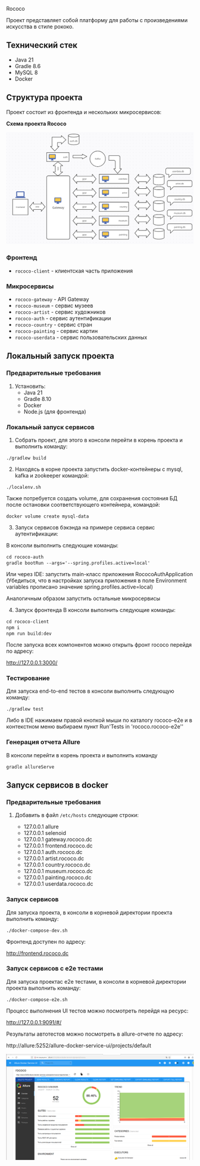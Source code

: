 Rococo

Проект представляет собой платформу для работы с произведениями искусства в стиле рококо.

## Технический стек
- Java 21
- Gradle 8.6
- MySQL 8
- Docker

## Структура проекта
Проект состоит из фронтенда и нескольких микросервисов:

**Схема проекта Rococo**

<img src="rococo-diagram.png" width="600">

### Фронтенд
- `rococo-client` - клиентская часть приложения

### Микросервисы
- `rococo-gateway` - API Gateway
- `rococo-museum` - сервис музеев
- `rococo-artist` - сервис художников
- `rococo-auth` - сервис аутентификации
- `rococo-country` - сервис стран
- `rococo-painting` - сервис картин
- `rococo-userdata` - сервис пользовательских данных

## Локальный запуск проекта

### Предварительные требования
1. Установить:
    - Java 21
    - Gradle 8.10   
    - Docker
    - Node.js (для фронтенда)


### Локальный запуск сервисов
1. Собрать проект, для этого в консоли перейти в корень проекта и выполнить команду: 
```posh
./gradlew build
```

2. Находясь в корне проекта запустить docker-контейнеры с mysql, kafka и zookeeper командой:
```posh
./localenv.sh
```
Также потребуется создать volume, для сохранения состояния БД после остановки соответствующего контейнера, командой:
```posh
docker volume create mysql-data
```

3. Запуск сервисов бэкэнда на примере сервиса сервис аутентификации:

В консоли выполнить следующие команды:
```posh
cd rococo-auth
gradle bootRun --args='--spring.profiles.active=local'
```

Или через IDE: запустить main-класс приложения RococoAuthApplication 
(Убедиться, что в настройках запуска приложения  в поле Environment variables прописано значение  spring.profiles.active=local)

Аналогичным образом запустить остальные микросервисы

4. Запуск фронтенда
   В консоли выполнить следующие команды:
```posh
cd rococo-client
npm i
npm run build:dev
```

После запуска всех компонентов можно открыть фронт rococo перейдя по адресу:

http://127.0.0.1:3000/


### Тестирование

Для запуска end-to-end тестов в консоли выполнить следующую команду:

```posh
./gradlew test
```

Либо в IDE нажимаем правой кнопкой мыши по каталогу rococo-e2e и в контекстном меню выбираем пункт Run'Tests in 'rococo.rococo-e2e''

### Генерация отчета Allure

В консоли перейти в корень проекта и выполнить команду

```posh
gradle allureServe
```


## Запуск сервисов в docker

### Предварительные требования

1. Добавить в файл `/etc/hosts` следующие строки:

   - 127.0.0.1 allure
   - 127.0.0.1 selenoid
   - 127.0.0.1 gateway.rococo.dc
   - 127.0.0.1 frontend.rococo.dc
   - 127.0.0.1 auth.rococo.dc
   - 127.0.0.1 artist.rococo.dc
   - 127.0.0.1 country.rococo.dc
   - 127.0.0.1 museum.rococo.dc
   - 127.0.0.1 painting.rococo.dc
   - 127.0.0.1 userdata.rococo.dc


### Запуск сервисов

Для запуска проекта, в консоли в корневой директории проекта выполнить команду:  

```posh
./docker-compose-dev.sh
```
Фронтенд доступен по адресу:

http://frontend.rococo.dc


### Запуск сервисов с e2e тестами


Для запуска проектас e2e тестами, в консоли в корневой директории проекта выполнить команду:

```posh
./docker-compose-e2e.sh
```
Процесс выполнения UI тестов можно посмотреть перейдя на ресурс:

http://127.0.0.1:9091/#/

Результаты автотестов можно посмотреть в allure-отчете по адресу: 

http://allure:5252/allure-docker-service-ui/projects/default


<img src="allure-report.png" width="600">